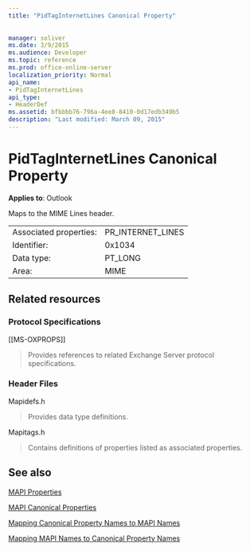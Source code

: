 ```yaml
---
title: "PidTagInternetLines Canonical Property"
 
 
manager: soliver
ms.date: 3/9/2015
ms.audience: Developer
ms.topic: reference
ms.prod: office-online-server
localization_priority: Normal
api_name:
- PidTagInternetLines
api_type:
- HeaderDef
ms.assetid: bfbbbb76-796a-4ee8-8410-0d17edb349b5
description: "Last modified: March 09, 2015"
---
```


# PidTagInternetLines Canonical Property

  
  
**Applies to**: Outlook 
  
Maps to the MIME Lines header.
  
|||
|:-----|:-----|
|Associated properties:  <br/> |PR_INTERNET_LINES  <br/> |
|Identifier:  <br/> |0x1034  <br/> |
|Data type:  <br/> |PT_LONG  <br/> |
|Area:  <br/> |MIME  <br/> |
   
## Related resources

### Protocol Specifications

[[MS-OXPROPS]] 
  
> Provides references to related Exchange Server protocol specifications.
    
### Header Files

Mapidefs.h
  
> Provides data type definitions.
    
Mapitags.h
  
> Contains definitions of properties listed as associated properties.
    
## See also



[MAPI Properties](mapi-properties.md)
  
[MAPI Canonical Properties](mapi-canonical-properties.md)
  
[Mapping Canonical Property Names to MAPI Names](mapping-canonical-property-names-to-mapi-names.md)
  
[Mapping MAPI Names to Canonical Property Names](mapping-mapi-names-to-canonical-property-names.md)

